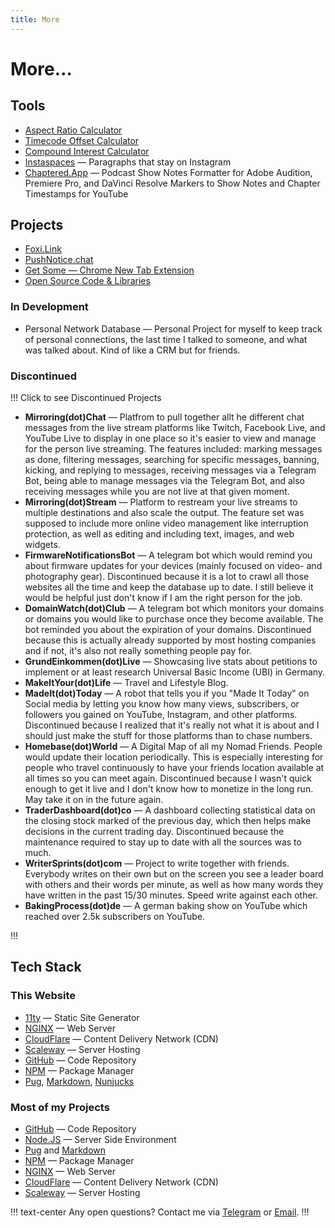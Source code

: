 ```yaml
---
title: More
---
```


# More…

## Tools

- [Aspect Ratio Calculator](/tools/aspect-ratio-calculator)
- [Timecode Offset Calculator](/tools/timecode-offset-calculator)
- [Compound Interest Calculator](/tools/compound-interest-calculator)
- [Instaspaces](/tools/instaspaces) — Paragraphs that stay on Instagram
- [Chaptered.App](https://Chaptered.app) — Podcast Show Notes Formatter for Adobe Audition, Premiere Pro, and DaVinci Resolve Markers to Show Notes and Chapter Timestamps for YouTube

## Projects

- [Foxi.Link](https://foxi.link)
- [PushNotice.chat](https://pushnotice.chat)
- [Get Some — Chrome New Tab Extension](https://crsp.li/GetSomeExtension)
- [Open Source Code & Libraries](/github)

### In Development

- Personal Network Database — Personal Project for myself to keep track of personal connections, the last time I talked to someone, and what was talked about. Kind of like a CRM but for friends.

### Discontinued

!!! Click to see Discontinued Projects

- **Mirroring(dot)Chat** — Platfrom to pull together allt he different chat messages from the live stream platforms like Twitch, Facebook Live, and  YouTube Live to display in one place so it's easier to view and manage for the person live streaming. The features included: marking messages as done, filtering messages, searching for specific messages, banning, kicking, and replying to messages, receiving messages via a Telegram Bot, being able to manage messages via the Telegram Bot, and also receiving messages while you are not live at that given moment.
- **Mirroring(dot)Stream** — Platform to restream your live streams to multiple destinations and also scale the output. The feature set was supposed to include more online video management like interruption protection, as well as editing and including text, images, and web widgets.
- **FirmwareNotificationsBot** — A telegram bot which would remind you about firmware updates for your devices (mainly focused on video- and photography gear). Discontinued because it is a lot to crawl all those websites all the time and keep the database up to date. I still believe it would be helpful just don't know if I am the right person for the job.
- **DomainWatch(dot)Club** — A telegram bot which monitors your domains or domains you would like to purchase once they become available. The bot reminded you about the expiration of your domains. Discontinued because this is actually already supported by most hosting companies and if not, it's also not really something people pay for.
- **GrundEinkommen(dot)Live** — Showcasing live stats about petitions to implement or at least research Universal Basic Income (UBI) in Germany.
- **MakeItYour(dot)Life** — Travel and Lifestyle Blog.
- **MadeIt(dot)Today** — A robot that tells you if you "Made It Today" on Social media by letting you know how many views, subscribers, or followers you gained on YouTube, Instagram, and other platforms. Discontinued because I realized that it's really not what it is about and I should just make the stuff for those platforms than to chase numbers.
- **Homebase(dot)World** — A Digital Map of all my Nomad Friends. People would update their location periodically. This is especially interesting for people who travel continuously to have your friends location available at all times so you can meet again. Discontinued because I wasn't quick enough to get it live and I don't know how to monetize in the long run. May take it on in the future again.
- **TraderDashboard(dot)co** — A dashboard collecting statistical data on the closing stock marked of the previous day, which then helps make decisions in the current trading day. Discontinued because the maintenance required to stay up to date with all the sources was to much.
- **WriterSprints(dot)com** — Project to write together with friends. Everybody writes on their own but on the screen you see a leader board with others and their words per minute, as well as how many words they have written in the past 15/30 minutes. Speed write against each other.
- **BakingProcess(dot)de** — A german baking show on YouTube which reached over 2.5k subscribers on YouTube.

!!!

## Tech Stack

### This Website

- [11ty](https://www.11ty.dev) — Static Site Generator
- [NGINX](https://www.nginx.com) — Web Server
- [CloudFlare](https://www.cloudflare.com/) — Content Delivery Network (CDN)
- [Scaleway](https://www.scaleway.com/) — Server Hosting
- [GitHub](https://github.com) — Code Repository
- [NPM](https://npmjs.com) — Package Manager
- [Pug](https://pugjs.org), [Markdown](https://en.wikipedia.org/wiki/Markdown), [Nunjucks](https://mozilla.github.io/nunjucks/)

### Most of my Projects

- [GitHub](https://github.com) — Code Repository
- [Node.JS](https://nodejs.org/) — Server Side Environment
- [Pug](https://pugjs.org) and [Markdown](https://en.wikipedia.org/wiki/Markdown)
- [NPM](https://npmjs.com) — Package Manager
- [NGINX](https://www.nginx.com) — Web Server
- [CloudFlare](https://www.cloudflare.com/) — Content Delivery Network (CDN)
- [Scaleway](https://www.scaleway.com/) — Server Hosting

!!! text-center
Any open questions? Contact me via [Telegram](/tg) or [Email](mailto:chris@chrisspiegl.com).
!!!
